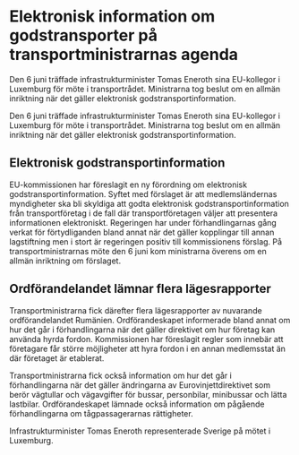 # Elektronisk information om godstransporter på transportministrarnas agenda

Den 6 juni träffade infrastrukturminister Tomas Eneroth sina EU-kollegor i Luxemburg för möte i transportrådet. Ministrarna tog beslut om en allmän inriktning när det gäller elektronisk godstransportinformation.

Den 6 juni träffade infrastrukturminister Tomas Eneroth sina EU-kollegor i Luxemburg för möte i transportrådet. Ministrarna tog beslut om en allmän inriktning när det gäller elektronisk godstransportinformation.

## Elektronisk godstransportinformation

EU-kommissionen har föreslagit en ny förordning om elektronisk godstransportinformation. Syftet med förslaget är att medlemsländernas myndigheter ska bli skyldiga att godta elektronisk godstransportinformation från transportföretag i de fall där transportföretagen väljer att presentera informationen elektroniskt. Regeringen har under förhandlingarnas gång verkat för förtydliganden bland annat när det gäller kopplingar till annan lagstiftning men i stort är regeringen positiv till kommissionens förslag. På transportministrarnas möte den 6 juni kom ministrarna överens om en allmän inriktning om förslaget.

## Ordförandelandet lämnar flera lägesrapporter

Transportministrarna fick därefter flera lägesrapporter av nuvarande ordförandelandet Rumänien. Ordförandeskapet informerade bland annat om hur det går i förhandlingarna när det gäller direktivet om hur företag kan använda hyrda fordon. Kommissionen har föreslagit regler som innebär att företagare får större möjligheter att hyra fordon i en annan medlemsstat än där företaget är etablerat.

Transportministrarna fick också information om hur det går i förhandlingarna när det gäller ändringarna av Eurovinjettdirektivet som berör vägtullar och vägavgifter för bussar, personbilar, minibussar och lätta lastbilar. Ordförandeskapet lämnade också information om pågående förhandlingarna om tågpassagerarnas rättigheter.

Infrastrukturminister Tomas Eneroth representerade Sverige på mötet i Luxemburg.
